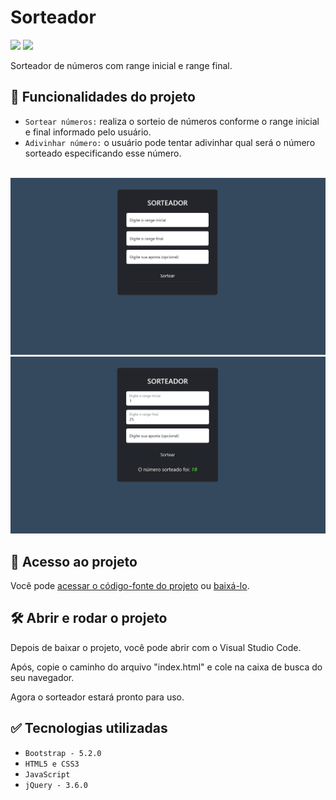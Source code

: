 # Sorteador

<p align="left">
    <img src="https://img.shields.io/badge/Status-Conclu%C3%ADdo-brightgreen?style=for-the-badge"/>
    <img src="https://img.shields.io/github/license/GabrielSchiavo/sorteador?color=blue&style=for-the-badge"/>
</p>

Sorteador de números com range inicial e range final.

## :hammer: Funcionalidades do projeto
- `Sortear números:` realiza o sorteio de números conforme o range inicial e final informado pelo usuário.
- `Adivinhar número:` o usuário pode tentar adivinhar qual será o número sorteado especificando esse número.

<br>
<img src="./assets/img/screenshots/screenshot_sorteador.png" alt="Screenshot 1"/>
<img src="./assets/img/screenshots/screenshot2_sorteador.png" alt="Screenshot 2"/>

## :file_folder: Acesso ao projeto
Você pode [acessar o código-fonte do projeto](https://github.com/GabrielSchiavo/sorteador) ou [baixá-lo](https://github.com/GabrielSchiavo/sorteador/archive/refs/heads/main.zip).

## 	:hammer_and_wrench: Abrir e rodar o projeto
Depois de baixar o projeto, você pode abrir com o Visual Studio Code.

Após, copie o caminho do arquivo "index.html" e cole na caixa de busca do seu navegador.

Agora o sorteador estará pronto para uso.

## :white_check_mark: Tecnologias utilizadas
* `Bootstrap - 5.2.0`
* `HTML5 e CSS3`
* `JavaScript`
* `jQuery - 3.6.0`
